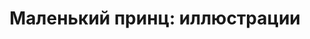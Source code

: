 ---
title: 'Маленький принц: иллюстрации'
# titleEnglish: ''
# dateStart: 2020
dateEnd: 2023
images: [
    'обложка.png',
    'барашки.jpg',
    'баобабы.jpg',
    'мп_и_роза.jpg',
    'мп_и_фонарщик.jpg',
    'лис_и_мп.jpg',
    'разговор_со_змеёй.jpg',
]
extra: 'Цифровая графика'
size: '35×21 cm / 33×21cm'
# display: false
# text: ''
---